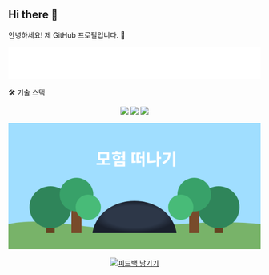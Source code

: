 ## Hi there 👋
안녕하세요! 제 GitHub 프로필입니다. 👋

<!-- animated_header.svg 파일을 중앙에 정렬하여 보여주는 예시입니다. -->

<div align="center">
<img src="animated_header.svg">
</div>

🛠 기술 스택
<p align="center">
<img src="https://img.shields.io/badge/python-3670A0?style=for-the-badge&logo=python&logoColor=ffdd54"/>
<img src="https://img.shields.io/badge/react-%2320232a.svg?style=for-the-badge&logo=react&logoColor=%2361DAFB"/>
<img src="https://img.shields.io/badge/Spring%20Boot-6DB33F?style=for-the-badge&logo=springboot&logoColor=white"/>
</p>



<div align="center">
<img src="ui/cave-entrance.svg" width="800">
</div>

<p align="center">
<a href="https://www.google.com/url?sa=E&source=gmail&q=https://github.com/junseowon/junseowon/issues/new?title=[피드백]&body=여기에%20자세한%20내용을%20입력해주세요!">
<img src="https://www.google.com/search?q=https://img.shields.io/badge/%ED%94%BC%EB%93%9C%EB%B0%B1%2520%EB%82%A8%EA%B8%B0%EA%B8%B0-181717%3Fstyle%3Dfor-the-badge%26logo%3Dgithub%26logoColor%3Dwhite" alt="피드백 남기기"/>
</a>
</p>
